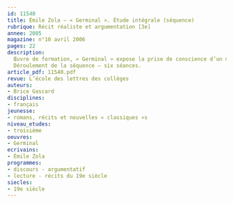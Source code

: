 ```yaml
---
id: 11540
title: Émile Zola – « Germinal ». Étude intégrale (séquence)
rubrique: Récit réaliste et argumentation [3e]
annee: 2005
magazine: n°10 avril 2006
pages: 22
description: 
  Œuvre de formation, « Germinal » expose la prise de conscience d’un milieu, la classe ouvrière, face à la bourgeoisie. Tel est le socle de cette séquence. Le recours à l’édition de la collection « Classiques abrégés » (l’école des loisirs) permet de dégager les antithèses, symétries et dissymétries dont est tissé le roman.
  Déroulement de la séquence – six séances.
article_pdf: 11540.pdf
revue: L’école des lettres des collèges
auteurs:
- Brice Gascard
disciplines:
- français
jeunesse:
- romans, récits et nouvelles « classiques »s
niveau_etudes:
- troisième
oeuvres:
- Germinal
ecrivains:
- Émile Zola
programmes:
- discours - argumentatif
- lecture - récits du 19e siècle
siecles:
- 19e siècle
---
```


